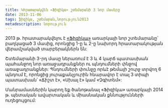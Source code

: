 ```yaml
---
title: Կհրատարակվեն «Ֆիզիկա» շտեմարանի 3 նոր մասերը 
date: 2013-11-06
tags: ֆիզիկա, շտեմարան,նորություն2013
metadescription: նորություն
---
```


2013 թ. հրատարակվելու է [«Ֆիզիկա»](/shtemaran/physics/html) առարկայի նոր շտեմարանը՝ բաղկացած 3 մասից, որոնցից 1-ը և 2-ը
 նախորդ հրատարակության վերամշակված տարբերակներն են:
<!--more-->  
Շտեմարանի 3-րդ մասը ներառում է 3 և 4 կարճ պատասխան պահանջող նոր առաջադրանքներ ու պնդումների
 փնջով առաջադրանքներ: Պնդումների փունջը որևէ թեմայի շուրջ տրվող 6 պնդում է, որոնցից յուրաքանչյուրին 
 հնարավոր է տալ 3 տիպի պատասխան՝ «Ճիշտ է», «Սխալ է» կամ «Չգիտեմ»:

Մանրամասներին կարող եք ծանոթանալ «Ֆիզիկա» առարկայի 2014 թ. պետական ավարտական և միասնական 
քննությունների ուղեցույցում: